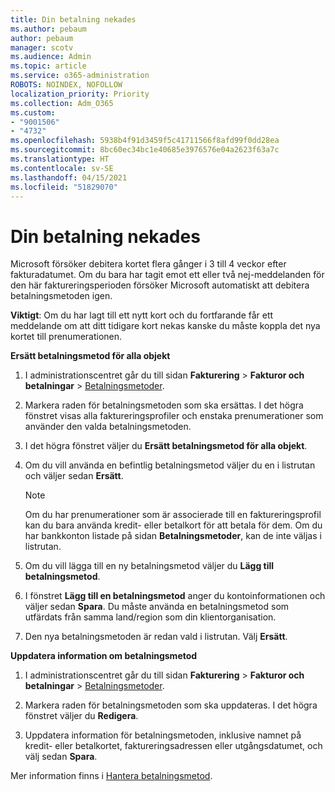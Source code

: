 ```yaml
---
title: Din betalning nekades
ms.author: pebaum
author: pebaum
manager: scotv
ms.audience: Admin
ms.topic: article
ms.service: o365-administration
ROBOTS: NOINDEX, NOFOLLOW
localization_priority: Priority
ms.collection: Adm_O365
ms.custom:
- "9001506"
- "4732"
ms.openlocfilehash: 5938b4f91d3459f5c41711566f8afd99f0dd28ea
ms.sourcegitcommit: 8bc60ec34bc1e40685e3976576e04a2623f63a7c
ms.translationtype: HT
ms.contentlocale: sv-SE
ms.lasthandoff: 04/15/2021
ms.locfileid: "51829070"
---
```

# <a name="your-payment-was-declined"></a>Din betalning nekades

Microsoft försöker debitera kortet flera gånger i 3 till 4 veckor efter fakturadatumet.  Om du bara har tagit emot ett eller två nej-meddelanden för den här faktureringsperioden försöker Microsoft automatiskt att debitera betalningsmetoden igen.  

**Viktigt**: Om du har lagt till ett nytt kort och du fortfarande får ett meddelande om att ditt tidigare kort nekas kanske du måste koppla det nya kortet till prenumerationen.

**Ersätt betalningsmetod för alla objekt**

1. I administrationscentret går du till sidan **Fakturering** > **Fakturor och betalningar** > [Betalningsmetoder](https://go.microsoft.com/fwlink/p/?linkid=2018806).

2. Markera raden för betalningsmetoden som ska ersättas. I det högra fönstret visas alla faktureringsprofiler och enstaka prenumerationer som använder den valda betalningsmetoden.

3. I det högra fönstret väljer du **Ersätt betalningsmetod för alla objekt**.

4. Om du vill använda en befintlig betalningsmetod väljer du en i listrutan och väljer sedan **Ersätt**.

    > [!NOTE]
    > Om du har prenumerationer som är associerade till en faktureringsprofil kan du bara använda kredit- eller betalkort för att betala för dem. Om du har bankkonton listade på sidan **Betalningsmetoder**, kan de inte väljas i listrutan.

5. Om du vill lägga till en ny betalningsmetod väljer du **Lägg till betalningsmetod**.

6. I fönstret **Lägg till en betalningsmetod** anger du kontoinformationen och väljer sedan **Spara**. Du måste använda en betalningsmetod som utfärdats från samma land/region som din klientorganisation.

7. Den nya betalningsmetoden är redan vald i listrutan. Välj **Ersätt**.

**Uppdatera information om betalningsmetod**

1. I administrationscentret går du till sidan **Fakturering** > **Fakturor och betalningar** > [Betalningsmetoder](https://go.microsoft.com/fwlink/p/?linkid=2018806).

2. Markera raden för betalningsmetoden som ska uppdateras. I det högra fönstret väljer du **Redigera**.

3. Uppdatera information för betalningsmetoden, inklusive namnet på kredit- eller betalkortet, faktureringsadressen eller utgångsdatumet, och välj sedan **Spara**.

Mer information finns i [Hantera betalningsmetod](https://docs.microsoft.com/microsoft-365/commerce/billing-and-payments/manage-payment-methods).
